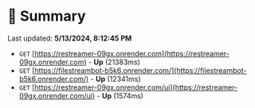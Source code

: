 # 📖 Summary
Last updated: **5/13/2024, 8:12:45 PM**

- `GET` [https://restreamer-09gx.onrender.com](https://restreamer-09gx.onrender.com) - **Up** (21383ms)
- `GET` [https://filestreambot-b5k6.onrender.com/](https://filestreambot-b5k6.onrender.com/) - **Up** (12341ms)
- `GET` [https://restreamer-09gx.onrender.com/ui](https://restreamer-09gx.onrender.com/ui) - **Up** (1574ms)
